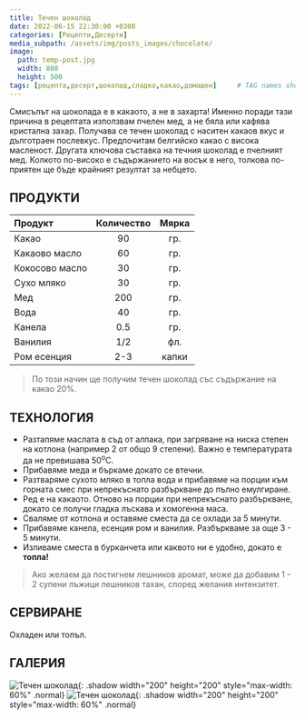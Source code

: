 ```yaml
---
title: Течен шоколад
date: 2022-06-15 22:30:00 +0300
categories: [Рецепти,Десерти]
media_subpath: /assets/img/posts_images/chocolate/
image:
  path: temp-post.jpg
  width: 800
  height: 500
tags: [рецепта,десерт,шоколад,сладко,какао,домашен]     # TAG names should always be lowercase
---
```


Смисълът на шоколада е в какаото, а не в захарта! Именно поради тази причина в рецептата използвам пчелен мед, а не бяла или кафява кристална захар. Получава се течен шоколад с наситен какаов вкус и дълготраен послевкус. Предпочитам белгийско какао с висока масленост. Другата ключова съставка на течния шоколад е пчелният мед. Колкото по-високо е съдържанието на восък в него, толкова по-приятен ще бъде крайният резултат за небцето.

## **ПРОДУКТИ**

| Продукт          |Количество  |Мярка |
|:-----------------|:----------:|:----:|
|Какао             |90          |гр.   |
|Какаово масло     |60          |гр.   |
|Кокосово масло    |30          |гр.   |
|Сухо мляко        |30          |гр.   |
|Мед               |200         |гр.   |
|Вода              |40          |гр.   |
|Канела            |0.5         |гр.   |
|Ванилия           |1/2         |фл.   |
|Ром есенция       |2-3         |капки |

> По този начин ще получим течен шоколад със съдържание на какао 20%.

## **ТЕХНОЛОГИЯ**

* Разтапяме маслата в съд от алпака, при загряване на ниска степен на котлона (например 2 от общо 9 степени). Важно е температурата да не превишава 50<sup>o</sup>C.
* Прибавяме меда и бъркаме докато се втечни.
* Разтваряме сухото мляко в топла вода и прибавяме на порции към горната смес при непрекъснато разбъркване до пълно емулгиране.
* Ред е на какаото. Отново на порции при непрекъснато разбъркване, докато се получи гладка лъскава и хомогенна маса.
* Сваляме от котлона и оставяме сместа да се охлади за 5 минути.
* Прибавяме канела, есенция ром и ванилия. Разбъркваме за още 3 - 5 минути.
* Изливаме сместа в бурканчета или каквото ни е удобно, докато е **топла!**

> Ако желаем да постигнем лешников аромат, може да добавим 1 - 2 супени лъжици лешников тахан, според желания интензитет.

## **СЕРВИРАНЕ**

Охладен или топъл.

## **ГАЛЕРИЯ**

![Течен шоколад](chocolate-01.jpg){: .shadow width="200" height="200" style="max-width: 60%" .normal}
![Течен шоколад](chocolate-02.jpg){: .shadow width="200" height="200" style="max-width: 60%" .normal}
